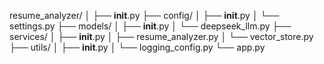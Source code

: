 resume_analyzer/
│
├── **init**.py
├── config/
│ ├── **init**.py
│ └── settings.py
├── models/
│ ├── **init**.py
│ └── deepseek_llm.py
├── services/
│ ├── **init**.py
│ ├── resume_analyzer.py
│ └── vector_store.py
├── utils/
│ ├── **init**.py
│ └── logging_config.py
└── app.py
